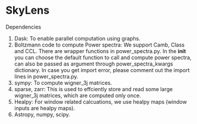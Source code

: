 # SkyLens

Dependencies

1. Dask: To enable parallel computation using graphs.
2. Boltzmann code to compute Power spectra: We support Camb, Class and CCL. There are wrapper functions in power_spectra.py. 
In the __init__ you can choose the default function to call and compute power spectra, can also be passed as argument through power_spectra_kwargs dictionary. In case you get import error, please comment out the import lines in power_spectra.py.
3. sympy: To compute wigner_3j matrices. 
4. sparse, zarr: This is used to effciently store and read some large wigner_3j matrices, which are computed only once.
5. Healpy: For window related calcuations, we use healpy maps (window inputs are healpy maps).
6. Astropy, numpy, scipy.
